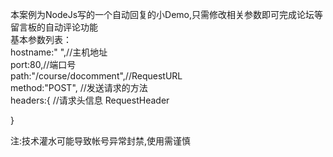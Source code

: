 本案例为NodeJs写的一个自动回复的小Demo,只需修改相关参数即可完成论坛等留言板的自动评论功能<br/>
基本参数列表：<br/>
hostname:" ",//主机地址<br/>
port:80,//端口号<br/>
path:"/course/docomment",//RequestURL<br/>
method:"POST",       //发送请求的方法<br/>
headers:{            //请求头信息    RequestHeader<br/>
		
}<br/>

注:技术灌水可能导致帐号异常封禁,使用需谨慎
